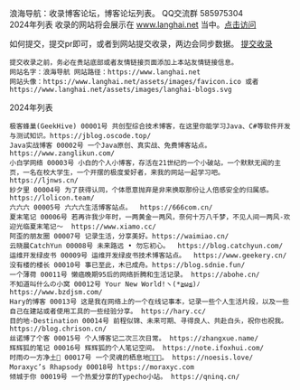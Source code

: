 浪海导航：收录博客论坛，博客论坛列表。   QQ交流群 585975304  
2024年列表 收录的网站将会展示在 www.langhai.net 当中。[点击访问](http://www.langhai.net)

如何提交，提交pr即可，或者到网站提交收录，两边会同步数据。  [提交收录](http://www.langhai.net/langhai/langhai-2024/langhai-record.html)  

```
提交收录之前，务必在贵站底部或者友情链接页面添加上本站友情链接信息。
网站名字：浪海导航 网站路径：https://www.langhai.net
网站头像：https://www.langhai.net/assets/images/favicon.ico 或者 https://www.langhai.net/assets/images/langhai-blogs.svg
```

2024年列表  

```
极客蜂巢(GeekHive) 00001号 共创型综合技术博客，在这里你能学习Java、C#等软件开发与测试知识。https://jblog.oscode.top/  
Java实战博客 00002号 一个Java原创、真实战、免费博客站点。 https://www.zanglikun.com/  
小白学网络 00003号 小白的个人小博客，存活在21世纪的一个小破站，一个默默无闻的主页，一名在校大学生，一个开摆的极度爱好者，来我的网站一起学习吧。 https://ljnws.cn/  
紗夕里 00004号 为了获得认同，个体愿意抛弃是非来换取那份让人倍感安全的归属感。 https://lolicon.team/   
六六六 00005号 六六六生活博客站点。  https://666com.cn/  
夏末笔记 00006号 若再许我少年时，一两黄金一两风，奈何十万八千梦，不见人间一两风-欢迎光临夏末笔记～  https://www.xiamo.cc/  
阿歪的朋友圈 00007号 记录生活，分享美好。https://waimiao.cn/  
云晓晨CatchYun 00008号 未来路远 • 勿忘初心。  https://blog.catchyun.com/  
运维开发绿皮书 00009号 运维开发绿皮书技术博客站点。  https://www.geekery.cn/  
没有楼的楼长 00010号 事已至此，木已成舟。https://blog.sdnie.fun/
一个薄荷 00011号 懒癌晚期95后的网络折腾和生活记录。 https://abohe.cn/
不知道叫什么の小窝 00012号 Your New World!ヽ(*≧ω≦)ﾉ https://www.bzdjsm.com/ 
Hary的博客 00013号 这是我在网络上的一个在线记事本，记录一些个人生活片段，以及一些自己在建站或者使用工具的一些经验分享。 https://hary.cc/
目的地-Destination 00014号 前程似锦、未来可期、寻得良人、共赴白头，祝你也祝我。 https://blog.chrison.cn/
丝诺博了个客 00015号 个人博客记二次三次日常。 https://zhangxue.name/
辉辉狐的笔记 00016号 辉辉狐的个人笔记空间。 https://note.ifoxhui.com/
时雨の一方净土🌈 00017号 一个灵魂的栖息地🦖🦖🦖。 https://noesis.love/
Moraxyc’s Rhapsody 00018号 https://moraxyc.com
倾城于你 00019号 一个热爱分享的Typecho小站。 https://qninq.cn/
```

